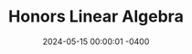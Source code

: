---
title: "Honors Linear Algebra"
class_code: "MAT 217"
semester_name: "Spring 2024"
semester_order: 3
order: 1
downloads:
    - label: "MAT 217 Notes"
      url: "/downloads/MAT%20217%20Notes.pdf"
texts:
    - title: "Linear Algebra Done Right"
      author: "Sheldon Axler"
    - title: "Linear Algebra"
      author: "Arnold Insel, Lawrence Spence, and Stephen Friedberg"
    - title: "Linear Algebra"
      author: "Ray Kunze and Kenneth Hoffman"
date: 2024-05-15 00:00:01 -0400
---